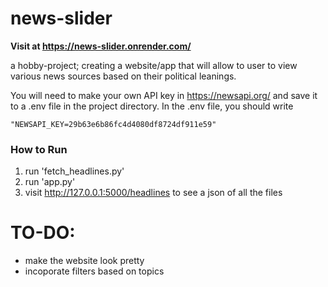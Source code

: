 # news-slider
**Visit at https://news-slider.onrender.com/**

a hobby-project; creating a website/app that will allow to user to view various news sources based on their political leanings.

You will need to make your own API key in https://newsapi.org/ and save it to a .env file in the project directory. In the .env file, you should write 
``` .env
"NEWSAPI_KEY=29b63e6b86fc4d4080df8724df911e59"
```

### How to Run
1) run 'fetch_headlines.py'
2) run 'app.py'
3) visit http://127.0.0.1:5000/headlines to see a json of all the files

# TO-DO:
- make the website look pretty
- incoporate filters based on topics

